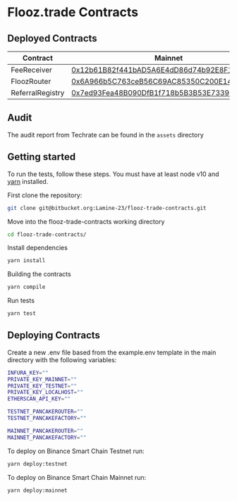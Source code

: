 # Flooz.trade Contracts

## Deployed Contracts

| Contract |  Mainnet  | Testnet |
|--|--|--|
| FeeReceiver | [0x12b61B82f441bAD5A6E4dD86d74b92E8F15b930B](https://bscscan.com/address/0x12b61b82f441bad5a6e4dd86d74b92e8f15b930b) | [0xDa2E3f8D3F2d0df3E4F44d3f8c029bFC96CE627F](https://bscscan.com/address/0xDa2E3f8D3F2d0df3E4F44d3f8c029bFC96CE627F) |
| FloozRouter | [0x6A966b5C763ceB56C69AC85350C200E14C01CC86](https://bscscan.com/address/0x6A966b5C763ceB56C69AC85350C200E14C01CC86) | [0x1963F672d8009002dC08cdbc47fdE9949F571c2E](https://bscscan.com/address/0x4D0f9B917EF7a0x1963F672d8009002dC08cdbc47fdE9949F571c2E1A590C34B6f357147583C6ae47E) |
| ReferralRegistry | [0x7ed93Fea48B090DfB1f718b5B3B53E7339c321E5](https://bscscan.com/address/0x7ed93Fea48B090DfB1f718b5B3B53E7339c321E5) | [0xb47145c3FC2255f32a9792ca5B18D0B2C2D21772](https://bscscan.com/address/0xb47145c3FC2255f32a9792ca5B18D0B2C2D21772) |


## Audit
The audit report from Techrate can be found in the `assets` directory

## Getting started
To run the tests, follow these steps. You must have at least node v10 and [yarn](https://yarnpkg.com/) installed.

First clone the repository:

```sh
git clone git@bitbucket.org:Lamine-23/flooz-trade-contracts.git
```

Move into the flooz-trade-contracts working directory

```sh
cd flooz-trade-contracts/
```

Install dependencies

```sh
yarn install
```

Building the contracts

```sh
yarn compile
```

Run tests

```sh
yarn test
```

## Deploying Contracts

Create a new .env file based from the example.env template in the main directory with the following variables:

```sh
INFURA_KEY=""
PRIVATE_KEY_MAINNET=""
PRIVATE_KEY_TESTNET=""
PRIVATE_KEY_LOCALHOST=""
ETHERSCAN_API_KEY=""

TESTNET_PANCAKEROUTER=""
TESTNET_PANCAKEFACTORY=""

MAINNET_PANCAKEROUTER=""
MAINNET_PANCAKEFACTORY=""
```

To deploy on Binance Smart Chain Testnet run:
```sh
yarn deploy:testnet
```

To deploy on Binance Smart Chain Mainnet run:
```sh
yarn deploy:mainnet
```